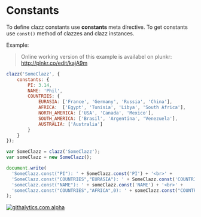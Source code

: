 Constants
=========

To define clazz constants use **constants** meta directive. To get constants use `const()` method of clazzes and clazz
instances.

Example:

> Online working version of this example is availabel on plunkr: http://plnkr.co/edit/kajA9m

```js
clazz('SomeClazz', {
    constants: {
        PI: 3.14,
        NAME: 'Phil',
        COUNTRIES: {
            EURASIA: ['France', 'Germany', 'Russia', 'China'],
            AFRICA:  ['Egypt', 'Tunisia', 'Libya', 'South Africa'],
            NORTH_AMERICA: ['USA', 'Canada', 'Mexico'],
            SOUTH_AMERICA: ['Brasil', 'Argentina', 'Venezuela'],
            AUSTRALIA: ['Australia']
        }
    }
});

var SomeClazz = clazz('SomeClazz');
var someClazz = new SomeClazz();

document.write(
  'SomeClazz.const("PI"): ' + SomeClazz.const('PI') + '<br>' +
  'SomeClazz.const("COUNTRIES","EURASIA"): ' + SomeClazz.const('COUNTRIES','EURASIA').join(', ') + '<br>' +
  'someClazz.const("NAME"): ' + someClazz.const('NAME') + '<br>' +
  'someClazz.const("COUNTRIES","AFRICA",0): ' + someClazz.const("COUNTRIES","AFRICA",0) + '<br>' 
);
```

[![githalytics.com alpha](https://cruel-carlota.pagodabox.com/69e8347d86cc19bd3091ac015a5d8e7a "githalytics.com")](http://githalytics.com/alexpods/clazzjs)
